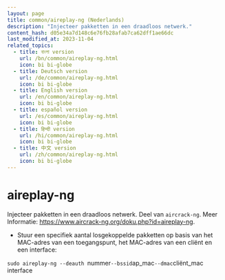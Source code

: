 ```yaml
---
layout: page
title: common/aireplay-ng (Nederlands)
description: "Injecteer pakketten in een draadloos netwerk."
content_hash: d05e34a7d148c6e76fb28afab7ca62dff1ae66dc
last_modified_at: 2023-11-04
related_topics:
  - title: বাংলা version
    url: /bn/common/aireplay-ng.html
    icon: bi bi-globe
  - title: Deutsch version
    url: /de/common/aireplay-ng.html
    icon: bi bi-globe
  - title: English version
    url: /en/common/aireplay-ng.html
    icon: bi bi-globe
  - title: español version
    url: /es/common/aireplay-ng.html
    icon: bi bi-globe
  - title: हिन्दी version
    url: /hi/common/aireplay-ng.html
    icon: bi bi-globe
  - title: 中文 version
    url: /zh/common/aireplay-ng.html
    icon: bi bi-globe
---
```

# aireplay-ng

Injecteer pakketten in een draadloos netwerk.
Deel van `aircrack-ng`.
Meer Informatie: <https://www.aircrack-ng.org/doku.php?id=aireplay-ng>.

- Stuur een specifiek aantal losgekoppelde pakketten op basis van het MAC-adres van een toegangspunt, het MAC-adres van een cliënt en een interface:

`sudo aireplay-ng --deauth `<span class="tldr-var badge badge-pill bg-dark-lm bg-white-dm text-white-lm text-dark-dm font-weight-bold">nummer</span>` --bssid `<span class="tldr-var badge badge-pill bg-dark-lm bg-white-dm text-white-lm text-dark-dm font-weight-bold">ap_mac</span>` --dmac `<span class="tldr-var badge badge-pill bg-dark-lm bg-white-dm text-white-lm text-dark-dm font-weight-bold">cliënt_mac</span>` `<span class="tldr-var badge badge-pill bg-dark-lm bg-white-dm text-white-lm text-dark-dm font-weight-bold">interface</span>

